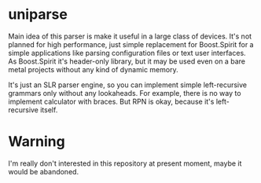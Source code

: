 # uniparse

Main idea of this parser is make it useful in a large class of devices. 
It's not planned for high performance, just simple replacement for Boost.Spirit
for a simple applications like parsing configuration files or text user
interfaces. As Boost.Spirit it's header-only library, but it may be used even
on a bare metal projects without any kind of dynamic memory.

It's just an SLR parser engine, so you can implement simple left-recursive
grammars only without any lookaheads. For example, there is no way to implement
calculator with braces. But RPN is okay, because it's left-recursive itself.

# Warning

I'm really don't interested in this repository at present moment, maybe it
would be abandoned.
